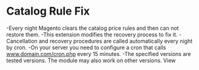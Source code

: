 Catalog Rule Fix
====================================
-Every night Magento clears the catalog price rules and then can not restore them.
-This extension modifies the recovery process to fix it.
-Cancellation and recovery procedures are called automatically every night by cron.
-On your server you need to configure a cron that calls www.domain.com/cron.php every 15 minutes.
-The specified versions are tested versions. The module may also work on other versions.
View
